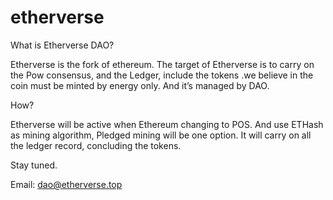 # etherverse
What is Etherverse DAO?

Etherverse is the fork of ethereum. The target of Etherverse is to carry on the Pow consensus, and the Ledger, include the tokens .we believe in the coin must be minted by energy only. And it’s managed by DAO.

How?

Etherverse will be active when Ethereum changing to POS. And use ETHash as mining algorithm, Pledged mining will be one option.
It will carry on all the ledger record, concluding the tokens. 

Stay tuned.

Email: dao@etherverse.top
